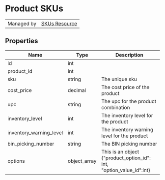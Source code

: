 # Product SKUs

|||
|---|---|
| Managed by | [SKUs Resource](/api/v2/products/skus)

## Properties

| Name | Type | Description |
| --- | --- | --- |
| id | int | |
| product_id | int | |
| sku | string | The unique sku |
| cost_price | decimal | The cost price of the product |
| upc | string | The upc for the product combination |
| inventory_level | int | The inventory level for the product |
| inventory_warning_level | int | The inventory warning level for the product |
| bin_picking_number | string | The BIN picking number |
| options | object_array | This is an object {"product_option_id": int, "option_value_id":int} |
